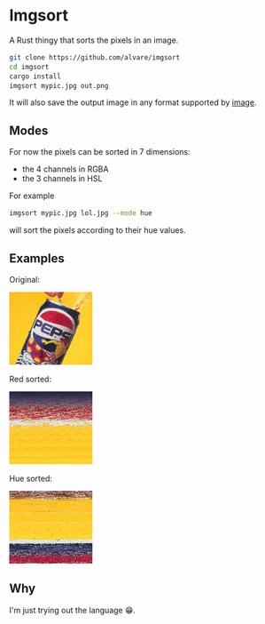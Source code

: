Imgsort
=======

A Rust thingy that sorts the pixels in an image.

```bash
git clone https://github.com/alvare/imgsort
cd imgsort
cargo install
imgsort mypic.jpg out.png
```

It will also save the output image in any format
supported by [image](https://docs.rs/image/0.15.0/image/).

## Modes
For now the pixels can be sorted in 7 dimensions:

* the 4 channels in RGBA
* the 3 channels in HSL

For example

```bash
imgsort mypic.jpg lol.jpg --mode hue
```

will sort the pixels according to their hue values.

## Examples

Original:

![Original](/img/pepsi.png?raw=true "Original")

Red sorted:

![Red](/img/pepsi_sorted_red.png?raw=true "Red")

Hue sorted:

![Hue](/img/pepsi_sorted_hue.png?raw=true "Hue")

## Why
I'm just trying out the language 😁.
